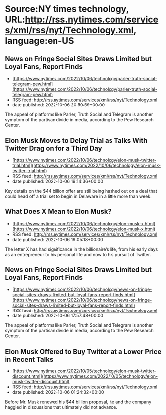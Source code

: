 # Source:NY times technology, URL:http://rss.nytimes.com/services/xml/rss/nyt/Technology.xml, language:en-US

## News on Fringe Social Sites Draws Limited but Loyal Fans, Report Finds
 - [https://www.nytimes.com/2022/10/06/technology/parler-truth-social-telegram-pew.html](https://www.nytimes.com/2022/10/06/technology/parler-truth-social-telegram-pew.html)
 - RSS feed: http://rss.nytimes.com/services/xml/rss/nyt/Technology.xml
 - date published: 2022-10-06 20:50:59+00:00

The appeal of platforms like Parler, Truth Social and Telegram is another symptom of the partisan divide in media, according to the Pew Research Center.

## Elon Musk Moves to Delay Trial as Talks With Twitter Drag on for a Third Day
 - [https://www.nytimes.com/2022/10/06/technology/elon-musk-twitter-trial.html](https://www.nytimes.com/2022/10/06/technology/elon-musk-twitter-trial.html)
 - RSS feed: http://rss.nytimes.com/services/xml/rss/nyt/Technology.xml
 - date published: 2022-10-06 19:14:36+00:00

Key details on the $44 billion offer are still being hashed out on a deal that could head off a trial set to begin in Delaware in a little more than week.

## What Does X Mean to Elon Musk?
 - [https://www.nytimes.com/2022/10/06/technology/elon-musk-x.html](https://www.nytimes.com/2022/10/06/technology/elon-musk-x.html)
 - RSS feed: http://rss.nytimes.com/services/xml/rss/nyt/Technology.xml
 - date published: 2022-10-06 19:05:18+00:00

The letter X has had significance in the billionaire’s life, from his early days as an entrepreneur to his personal life and now to his pursuit of Twitter.

## News on Fringe Social Sites Draws Limited but Loyal Fans, Report Finds
 - [https://www.nytimes.com/2022/10/06/technology/news-on-fringe-social-sites-draws-limited-but-loyal-fans-report-finds.html](https://www.nytimes.com/2022/10/06/technology/news-on-fringe-social-sites-draws-limited-but-loyal-fans-report-finds.html)
 - RSS feed: http://rss.nytimes.com/services/xml/rss/nyt/Technology.xml
 - date published: 2022-10-06 17:57:48+00:00

The appeal of platforms like Parler, Truth Social and Telegram is another symptom of the partisan divide in media, according to the Pew Research Center.

## Elon Musk Offered to Buy Twitter at a Lower Price in Recent Talks
 - [https://www.nytimes.com/2022/10/05/technology/elon-musk-twitter-discount.html](https://www.nytimes.com/2022/10/05/technology/elon-musk-twitter-discount.html)
 - RSS feed: http://rss.nytimes.com/services/xml/rss/nyt/Technology.xml
 - date published: 2022-10-06 01:24:32+00:00

Before Mr. Musk renewed his $44 billion proposal, he and the company haggled in discussions that ultimately did not advance.

